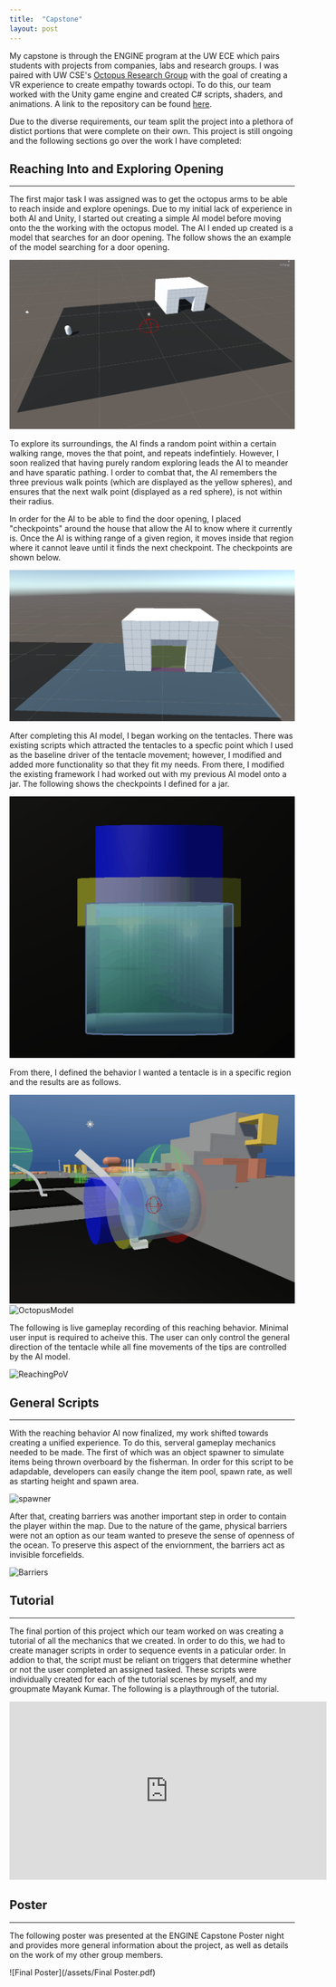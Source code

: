```yaml
---
title:  "Capstone"
layout: post
---
```


My capstone is through the ENGINE program at the UW ECE which pairs students with projects from companies, labs and research groups. I was paired with UW CSE's [Octopus Research Group](http://arl.cs.washington.edu/ORG/) with the goal of creating a VR experience to create empathy towards octopi. To do this, our team worked with the Unity game engine and created C# scripts, shaders, and animations. A link to the repository can be found [here](https://github.com/TStrong85/OctopusVR). 


Due to the diverse requirements, our team split the project into a plethora of distict portions that were complete on their own. This project is still ongoing and the following sections go over the work I have completed:

## Reaching Into and Exploring Opening
 ---
 
The first major task I was assigned was to get the octopus arms to be able to reach inside and explore openings. Due to my initial lack of experience in both AI and Unity, I started out creating a simple AI model before moving onto the the working with the octopus model. The AI I ended up created is a model that searches for an door opening. The follow shows the an example of the model searching for a door opening.

![simple AI](/assets/SimpleAI.gif)

To explore its surroundings, the AI finds a random point within a certain walking range, moves the that point, and repeats indefintiely. However, I soon realized that having purely random exploring leads the AI to meander and have sparatic pathing. I order to combat that, the AI remembers the three previous walk points (which are displayed as the yellow spheres), and ensures that the next walk point (displayed as a red sphere), is not within their radius.

In order for the AI to be able to find the door opening, I placed "checkpoints" around the house that allow the AI to know where it currently is. Once the AI is withing range of a given region, it moves inside that region where it cannot leave until it finds the next checkpoint. The checkpoints are shown below.

![HouseRegions](/assets/HouseRegions.png)

After completing this AI model, I began working on the tentacles. There was existing scripts which attracted the tentacles to a specfic point which I used as the baseline driver of the tentacle movement; however, I modified and added more functionality so that they fit my needs. From there, I modified the existing framework I had worked out with my previous AI model onto a jar. The following shows the checkpoints I defined for a jar. 

![JarCollisionRegions](/assets/JarCollisionRegions.gif)

From there, I defined the behavior I wanted a tentacle is in a specific region and the results are as follows.

![CubeModelGizmo](/assets/CubeModelGizmo.gif)
![OctopusModel](/assets/OctopusModel.gif)

The following is live gameplay recording of this reaching behavior. Minimal user input is required to acheive this. The user can only control the general direction of the tentacle while all fine movements of the tips are controlled by the AI model.

![ReachingPoV](/assets/ReachingMin25.gif)

## General Scripts
 ---
 
With the reaching behavior AI now finalized, my work shifted towards creating a unified experience. To do this, serveral gameplay mechanics needed to be made. The first of which was an object spawner to simulate items being thrown overboard by the fisherman. In order for this script to be adapdable, developers can easily change the item pool, spawn rate, as well as starting height and spawn area.

![spawner](/assets/spawner.gif)

After that, creating barriers was another important step in order to contain the player within the map. Due to the nature of the game, physical barriers were not an option as our team wanted to preseve the sense of openness of the ocean. To preserve this aspect of the enviornment, the barriers act as invisible forcefields.

![Barriers](/assets/Barrier.gif)

## Tutorial
 ---
 
The final portion of this project which our team worked on was creating a tutorial of all the mechanics that we created. In order to do this, we had to create manager scripts in order to sequence events in a paticular order. In addion to that, the script must be reliant on triggers that determine whether or not the user completed an assigned tasked. These scripts were individually created for each of the tutorial scenes by myself, and my groupmate Mayank Kumar. The following is a playthrough of the tutorial. 

<iframe width="560" height="315" src="https://www.youtube.com/embed/0tO61FgWZ5c" title="YouTube video player" frameborder="0" allow="accelerometer; autoplay; clipboard-write; encrypted-media; gyroscope; picture-in-picture" allowfullscreen></iframe>

## Poster
 ---
 
The following poster was presented at the ENGINE Capstone Poster night and provides more general information about the project, as well as details on the work of my other group members.
 
![Final Poster](/assets/Final Poster.pdf)

